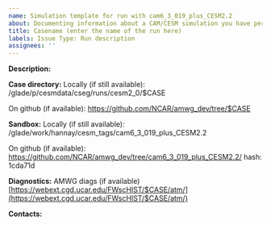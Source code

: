 ```yaml
---
name: Simulation template for run with cam6_3_019_plus_CESM2.2
about: Documenting information about a CAM/CESM simulation you have performed
title: Casename (enter the name of the run here)
labels: Issue Type: Run description
assignees: ''
---
```


**Description:**

**Case directory:**
Locally (if still available):
/glade/p/cesmdata/cseg/runs/cesm2_0/$CASE

On github (if available):
https://github.com/NCAR/amwg_dev/tree/$CASE

**Sandbox:**
Locally (if still available):
/glade/work/hannay/cesm_tags/cam6_3_019_plus_CESM2.2

On github (if available):
https://github.com/NCAR/amwg_dev/tree/cam6_3_019_plus_CESM2.2/
hash: 1cda71d

**Diagnostics:**
AMWG diags (if available)
[https://webext.cgd.ucar.edu/FWscHIST/$CASE/atm/](https://webext.cgd.ucar.edu/FWscHIST/$CASE/atm/)

**Contacts:**

